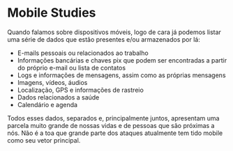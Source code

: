 # Mobile Studies 

Quando falamos sobre dispositivos móveis, logo de cara já podemos listar uma série de dados que estão presentes e/ou armazenados por lá:
- E-mails pessoais ou relacionados ao trabalho 
- Informações bancárias e chaves pix que podem ser encontradas a partir do próprio e-mail ou lista de contatos 
- Logs e informações de mensagens, assim como as próprias mensagens 
- Imagens, vídeos, áudios 
- Localização, GPS e informações de rastreio 
- Dados relacionados a saúde 
- Calendário e agenda 

Todos esses dados, separados e, principalmente juntos, apresentam uma parcela muito grande de nossas vidas e de pessoas que são próximas a nós. 
Não é a toa que grande parte dos ataques atualmente tem tido mobile como seu vetor principal. 

